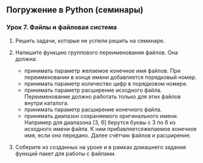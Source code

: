 ## Погружение в Python (семинары)
### Урок 7. Файлы и файловая система

1. Решить задачи, которые не успели решить на семинаре.


2. Напишите функцию группового переименования файлов. Она должна:
   * принимать параметр желаемое конечное имя файлов. При переименовании в конце имени добавляется порядковый номер.
   * принимать параметр количество цифр в порядковом номере.
   * принимать параметр расширение исходного файла. Переименование должно работать только для этих файлов внутри каталога.
   * принимать параметр расширение конечного файла.
   * принимать диапазон сохраняемого оригинального имени. Например для диапазона [3, 6] берутся буквы с 3 по 6 из исходного имени файла. К ним прибавляетсяжелаемое конечное имя, если оно передано. Далее счётчик файлов и расширение.


3. Соберите из созданных на уроке и в рамках домашнего задания функций пакет для работы с файлами.